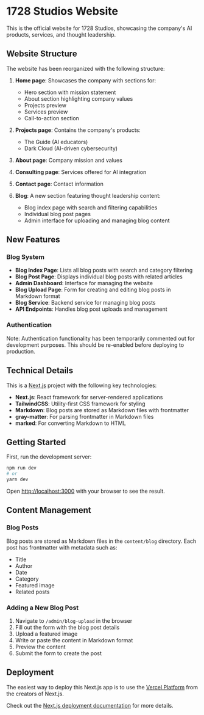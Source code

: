 # 1728 Studios Website

This is the official website for 1728 Studios, showcasing the company's AI products, services, and thought leadership.

## Website Structure

The website has been reorganized with the following structure:

1. **Home page**: Showcases the company with sections for:
   - Hero section with mission statement
   - About section highlighting company values
   - Projects preview
   - Services preview
   - Call-to-action section

2. **Projects page**: Contains the company's products:
   - The Guide (AI educators)
   - Dark Cloud (AI-driven cybersecurity)

3. **About page**: Company mission and values

4. **Consulting page**: Services offered for AI integration

5. **Contact page**: Contact information

6. **Blog**: A new section featuring thought leadership content:
   - Blog index page with search and filtering capabilities
   - Individual blog post pages
   - Admin interface for uploading and managing blog content

## New Features

### Blog System
- **Blog Index Page**: Lists all blog posts with search and category filtering
- **Blog Post Page**: Displays individual blog posts with related articles
- **Admin Dashboard**: Interface for managing the website
- **Blog Upload Page**: Form for creating and editing blog posts in Markdown format
- **Blog Service**: Backend service for managing blog posts
- **API Endpoints**: Handles blog post uploads and management

### Authentication
Note: Authentication functionality has been temporarily commented out for development purposes. This should be re-enabled before deploying to production.

## Technical Details

This is a [Next.js](https://nextjs.org/) project with the following key technologies:

- **Next.js**: React framework for server-rendered applications
- **TailwindCSS**: Utility-first CSS framework for styling
- **Markdown**: Blog posts are stored as Markdown files with frontmatter
- **gray-matter**: For parsing frontmatter in Markdown files
- **marked**: For converting Markdown to HTML

## Getting Started

First, run the development server:

```bash
npm run dev
# or
yarn dev
```

Open [http://localhost:3000](http://localhost:3000) with your browser to see the result.

## Content Management

### Blog Posts
Blog posts are stored as Markdown files in the `content/blog` directory. Each post has frontmatter with metadata such as:
- Title
- Author
- Date
- Category
- Featured image
- Related posts

### Adding a New Blog Post
1. Navigate to `/admin/blog-upload` in the browser
2. Fill out the form with the blog post details
3. Upload a featured image
4. Write or paste the content in Markdown format
5. Preview the content
6. Submit the form to create the post

## Deployment

The easiest way to deploy this Next.js app is to use the [Vercel Platform](https://vercel.com/new?utm_medium=default-template&filter=next.js&utm_source=create-next-app&utm_campaign=create-next-app-readme) from the creators of Next.js.

Check out the [Next.js deployment documentation](https://nextjs.org/docs/deployment) for more details.
